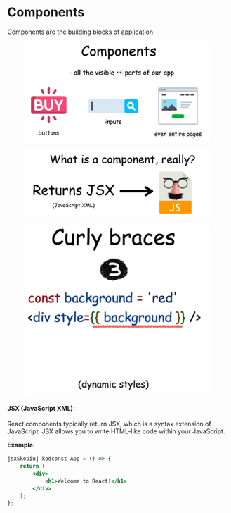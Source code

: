 # Components

Components are the building blocks of application

<figure><img src="../../.gitbook/assets/image (73).png" alt=""><figcaption></figcaption></figure>

<figure><img src="../../.gitbook/assets/image (75).png" alt=""><figcaption></figcaption></figure>

<figure><img src="../../.gitbook/assets/image (81).png" alt=""><figcaption></figcaption></figure>

#### **JSX (JavaScript XML)**:

React components typically return JSX, which is a syntax extension of JavaScript. JSX allows you to write HTML-like code within your JavaScript.

**Example**:

```jsx
jsxSkopiuj kodconst App = () => {
    return (
        <div>
            <h1>Welcome to React!</h1>
        </div>
    );
};
```
